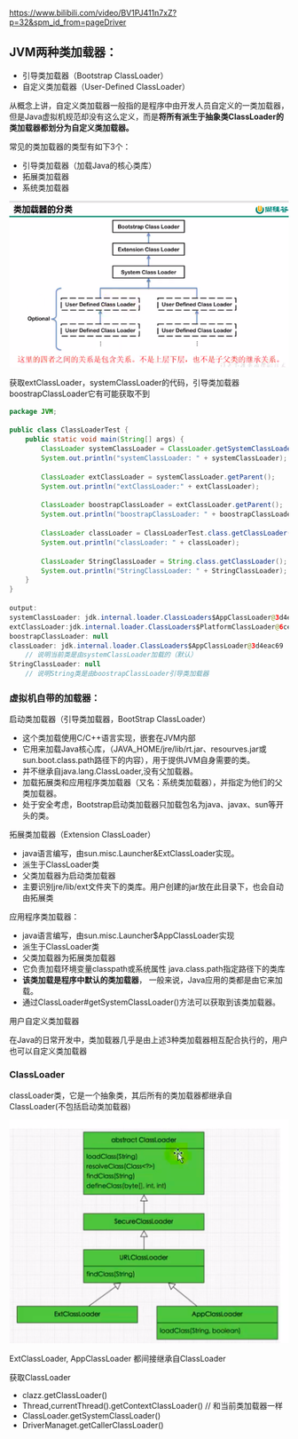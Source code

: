 https://www.bilibili.com/video/BV1PJ411n7xZ?p=32&spm_id_from=pageDriver

## JVM两种类加载器：

- 引导类加载器（Bootstrap ClassLoader）
- 自定义类加载器（User-Defined ClassLoader）

从概念上讲，自定义类加载器一般指的是程序中由开发人员自定义的一类加载器，但是Java虚拟机规范却没有这么定义，而是**将所有派生于抽象类ClassLoader的类加载器都划分为自定义类加载器。**

常见的类加载器的类型有如下3个：

- 引导类加载器（加载Java的核心类库）
- 拓展类加载器
- 系统类加载器

![image-20210815201851583](2.%E7%B1%BB%E5%8A%A0%E8%BD%BD%E5%99%A8.assets/image-20210815201851583.png)

获取extClassLoader，systemClassLoader的代码，引导类加载器boostrapClassLoader它有可能获取不到

```java
package JVM;

public class ClassLoaderTest {
    public static void main(String[] args) {
        ClassLoader systemClassLoader = ClassLoader.getSystemClassLoader();
        System.out.println("systemClassLoader: " + systemClassLoader);

        ClassLoader extClassLoader = systemClassLoader.getParent();
        System.out.println("extClassLoader:" + extClassLoader);

        ClassLoader boostrapClassLoader = extClassLoader.getParent();
        System.out.println("boostrapClassLoader: " + boostrapClassLoader);
		
        ClassLoader classLoader = ClassLoaderTest.class.getClassLoader();
        System.out.println("classLoader: " + classLoader);
        
        ClassLoader StringClassLoader = String.class.getClassLoader();
        System.out.println("StringClassLoader: " + StringClassLoader);
    }
}

output:
systemClassLoader: jdk.internal.loader.ClassLoaders$AppClassLoader@3d4eac69
extClassLoader:jdk.internal.loader.ClassLoaders$PlatformClassLoader@6ce253f1
boostrapClassLoader: null
classLoader: jdk.internal.loader.ClassLoaders$AppClassLoader@3d4eac69
    // 说明当前类是由systemClassLoader加载的（默认）
StringClassLoader: null
    // 说明String类是由boostrapClassLoader引导类加载器
```

### 虚拟机自带的加载器：

启动类加载器（引导类加载器，BootStrap ClassLoader）

- 这个类加载使用C/C++语言实现，嵌套在JVM内部
- 它用来加载Java核心库，（JAVA_HOME/jre/lib/rt.jar、resourves.jar或sun.boot.class.path路径下的内容），用于提供JVM自身需要的类。
- 并不继承自java.lang.ClassLoader,没有父加载器。
- 加载拓展类和应用程序类加载器（又名：系统类加载器），并指定为他们的父类加载器。
- 处于安全考虑，Bootstrap启动类加载器只加载包名为java、javax、sun等开头的类。

拓展类加载器（Extension ClassLoader）

- java语言编写，由sun.misc.Launcher&ExtClassLoader实现。
- 派生于ClassLoader类
- 父类加载器为启动类加载器
- 主要识别jre/lib/ext文件夹下的类库。用户创建的jar放在此目录下，也会自动由拓展类

应用程序类加载器：

- java语言编写，由sun.misc.Launcher$AppClassLoader实现
- 派生于ClassLoader类
- 父类加载器为拓展类加载器
- 它负责加载环境变量classpath或系统属性 java.class.path指定路径下的类库
- **该类加载是程序中默认的类加载器**， 一般来说，Java应用的类都是由它来加载。
- 通过ClassLoader#getSystemClassLoader()方法可以获取到该类加载器。

用户自定义类加载器

在Java的日常开发中，类加载器几乎是由上述3种类加载器相互配合执行的，用户也可以自定义类加载器

### ClassLoader

classLoader类，它是一个抽象类，其后所有的类加载器都继承自ClassLoader(不包括启动类加载器)

![image-20210816003627495](2.%E7%B1%BB%E5%8A%A0%E8%BD%BD%E5%99%A8.assets/image-20210816003627495.png)

ExtClassLoader, AppClassLoader 都间接继承自ClassLoader



获取ClassLoader

- clazz.getClassLoader()
- Thread,currentThread().getContextClassLoader()  // 和当前类加载器一样
- ClassLoader.getSystemClassLoader()
- DriverManaget.getCallerClassLoader()

